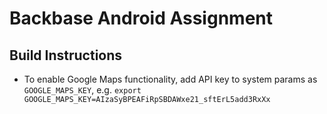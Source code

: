 # Backbase Android Assignment

## Build Instructions
* To enable Google Maps functionality, add API key to system params as `GOOGLE_MAPS_KEY`, e.g.
`export GOOGLE_MAPS_KEY=AIzaSyBPEAFiRpSBDAWxe21_sftErL5add3RxXx`

